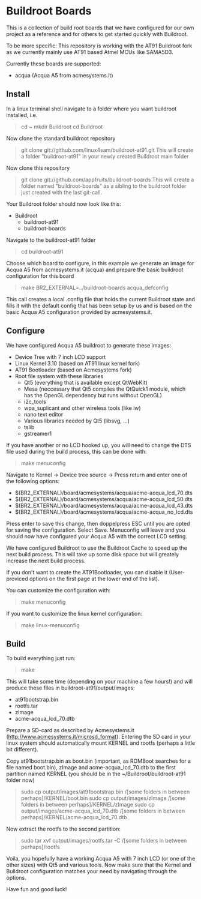 # Buildroot Boards
This is a collection of build root boards that we have configured for our own project as a reference and for others to get started quickly with Buildroot.

To be more specific: This repository is working with the AT91 Buildroot fork as we currently mainly use AT91 based Atmel MCUs like SAMA5D3.

Currently these boards are supported:

* acqua (Acqua A5 from acmesystems.it)

## Install

In a linux terminal shell navigate to a folder where you want buildroot installed, i.e.
> cd ~
> mkdir Buildroot
> cd Buildroot

Now clone the standard buildroot repository
> git clone git://github.com/linux4sam/buildroot-at91.git
This will create a folder "buildroot-at91" in your newly created Buildroot main folder

Now clone this repository
> git clone git://github.com/appfruits/buildroot-boards
This will create a folder named "buildroot-boards" as a sibling to the buildroot folder just created with the last git-call.

Your Buildroot folder should now look like this:

* Buildroot
  * buildroot-at91
  * buildroot-boards

Navigate to the buildroot-at91 folder
> cd buildroot-at91

Choose which board to configure, in this example we generate an image for Acqua A5 from acmesystems.it (acqua) and prepare the basic buildroot configuration for this board
> make BR2_EXTERNAL=../buildroot-boards acqua_defconfig

This call creates a local .config file that holds the current Buildroot state and fills it with the default config that has been setup by us and is based on the basic Acqua A5 configuration provided by acmesystems.it.

## Configure

We have configured Acqua A5 buildroot to generate these images:
* Device Tree with 7 inch LCD support
* Linux Kernel 3.10 (based on AT91 linux kernel fork)
* AT91 Bootloader (based on Acmesystems fork)
* Root file system with these libraries
  * Qt5 (everything that is available except QtWebKit)
  * Mesa (neccessary that Qt5 compiles the QtQuick1 module, which has the OpenGL dependency but runs without OpenGL)
  * i2c_tools
  * wpa_suplicant and other wireless tools (like iw)
  * nano text editor
  * Various libraries needed by Qt5 (libsvg, ...)
  * tslib
  * gstreamer1

If you have another or no LCD hooked up, you will need to change the DTS file used during the build process, this can be done with:
> make menuconfig

Navigate to Kernel -> Device tree source -> Press return and enter one of the following options:
* $(BR2_EXTERNAL)/board/acmesystems/acqua/acme-acqua_lcd_70.dts
* $(BR2_EXTERNAL)/board/acmesystems/acqua/acme-acqua_lcd_50.dts
* $(BR2_EXTERNAL)/board/acmesystems/acqua/acme-acqua_lcd_43.dts
* $(BR2_EXTERNAL)/board/acmesystems/acqua/acme-acqua_no_lcd.dts

Press enter to save this change, then doppelpress ESC until you are opted for saving the configuration. Select Save. Menuconfig will leave and you should now have configured your Acqua A5 with the correct LCD setting.

We have configured Buildroot to use the Buildroot Cache to speed up the next build process. This will take up some disk space but will greately increase the next build process.

If you don't want to create the AT91Bootloader, you can disable it (User-proviced options on the first page at the lower end of the list). 

You can customize the configuration with:
> make menuconfig

If you want to customize the linux kernel configuration:
> make linux-menuconfig

## Build

To build everything just run:
> make

This will take some time (depending on your machine a few hours!) and will produce these files in buildroot-at91/output/images:
* at91bootstrap.bin
* rootfs.tar
* zImage
* acme-acqua_lcd_70.dtb

Prepare a SD-card as described by Acmesystems.it (http://www.acmesystems.it/microsd_format). Entering the SD card in your linux system should automatically mount KERNEL and rootfs (perhaps a little bit different).

Copy at91bootstrap.bin as boot.bin (important, as ROMBoot searches for a file named boot.bin), zImage and acme-acqua_lcd_70.dtb to the first partition named KERNEL (you should be in the ~/Buildroot/buildroot-at91 folder now)
> sudo cp output/images/at91bootstrap.bin /[some folders in between perhaps]/KERNEL/boot.bin
> sudo cp output/images/zImage /[some folders in between perhaps]/KERNEL/zImage
> sudo cp output/images/acme-acqua_lcd_70.dtb /[some folders in between perhaps]/KERNEL/acme-acqua_lcd_70.dtb

Now extract the rootfs to the second partition:
> sudo tar xvf output/images/rootfs.tar -C /[some folders in between perhaps]/rootfs

Voila, you hopefully have a working Acqua A5 with 7 inch LCD (or one of the other sizes) with Qt5 and various tools. Now make sure that the Kernel and Buildroot configuration matches your need by navigating through the options.

Have fun and good luck!
